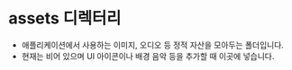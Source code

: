 ﻿# assets 디렉터리

- 애플리케이션에서 사용하는 이미지, 오디오 등 정적 자산을 모아두는 폴더입니다.
- 현재는 비어 있으며 UI 아이콘이나 배경 음악 등을 추가할 때 이곳에 넣습니다.
